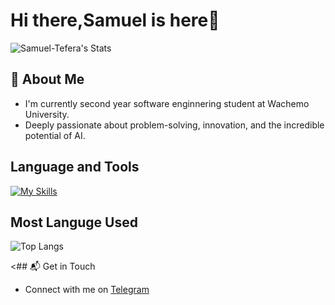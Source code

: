 # Hi there,Samuel is here👋

![Samuel-Tefera's Stats](https://github-readme-stats.vercel.app/api?username=Samuel-Tefera&theme=dark&show_icons=true&hide_border=true&rank_icon=github&count_private)

## 🚀 About Me

- I'm currently second year software enginnering student at Wachemo University.
- Deeply passionate about problem-solving, innovation, and the incredible potential of AI.

<!--## My Articles-->

## Language and Tools
[![My Skills](https://skillicons.dev/icons?i=py,cpp,js,html,css,git,bootstrap,docker,django,flask,postgres,sqlite,react,java)](https://skillicons.dev)


## Most Languge Used
![Top Langs](https://github-readme-stats.vercel.app/api/top-langs/?username=Samuel-Tefera&layout=compact&theme=dark)


<## 📬 Get in Touch
- Connect with me on [Telegram](https://t.me/samuelTefera7)

<!--
**Samuel-Tefera/Samuel-Tefera** is a ✨ _special_ ✨ repository because its `README.md` (this file) appears on your GitHub profile.

Here are some ideas to get you started:

- 🔭 I’m currently working on ...
- 🌱 I’m currently learning ...
- 👯 I’m looking to collaborate on ...
- 🤔 I’m looking for help with ...
- 💬 Ask me about ...
- 📫 How to reach me: ...
- 😄 Pronouns: ...
- ⚡ Fun fact: ...
-->
